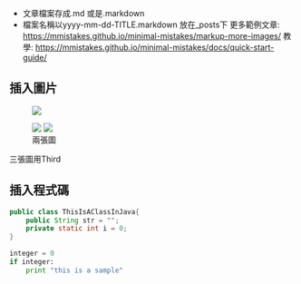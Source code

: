 - 文章檔案存成.md 或是.markdown 
- 檔案名稱以yyyy-mm-dd-TITLE.markdown 放在_posts下
更多範例文章: https://mmistakes.github.io/minimal-mistakes/markup-more-images/
教學: https://mmistakes.github.io/minimal-mistakes/docs/quick-start-guide/

## 插入圖片


<figure >
    <a href="http://blink-demo.vodka.com.tw/blinking/app-board/assets/app_icon_android/playstore-icon.png"><img src="http://blink-demo.vodka.com.tw/blinking/app-board/assets/app_icon_android/playstore-icon.png"></a>
</figure>
<figure class="half">
    <a href="http://blink-demo.vodka.com.tw/blinking/app-board/assets/app_icon_android/playstore-icon.png"><img src="http://blink-demo.vodka.com.tw/blinking/app-board/assets/app_icon_android/playstore-icon.png"></a>
    <a href="http://blink-demo.vodka.com.tw/blinking/app-board/assets/app_icon_android/playstore-icon.png"><img src="http://blink-demo.vodka.com.tw/blinking/app-board/assets/app_icon_android/playstore-icon.png"></a>
    <figcaption>兩張圖</figcaption>
</figure>
三張圖用Third

## 插入程式碼

```java
public class ThisIsAClassInJava{
    public String str = "";
    private static int i = 0;
}
```

```python
integer = 0
if integer:
    print "this is a sample"
```
